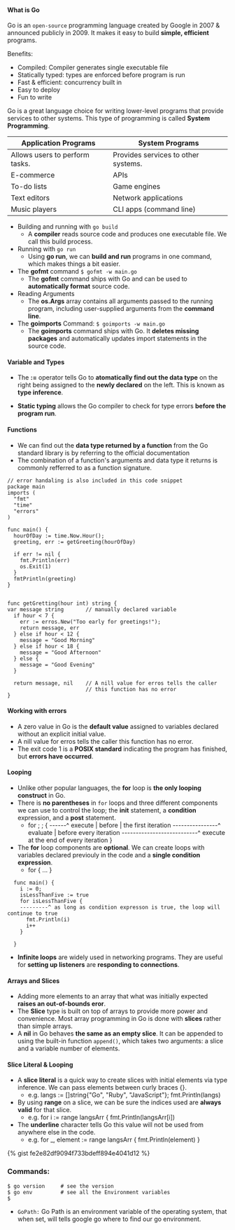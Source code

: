 #### What is Go
Go is an `open-source` programming language created by Google in 2007 & announced publicly in 2009. It makes it easy to build **simple, efficient** programs.

Benefits:
- Compiled: Compiler generates single executable file
- Statically typed: types are enforced before program is run
- Fast & efficient: concurrency built in
- Easy to deploy
- Fun to write

Go is a great language choice for writing lower-level programs that provide services to other systems.
This type of programming is called **System Programming**.

| Application Programs              |     System Programs                       |
|-----------------------------------|-------------------------------------------|
| Allows users to perform tasks.    | Provides services to other systems.       |
| E-commerce                        | APIs                                      |
| To-do lists                       | Game engines                              |
| Text editors                      | Network applications                      |
| Music players                     | CLI apps (command line)                   |

- Building and running with `go build`
    - A **compiler** reads source code and produces one executable file. We call this build process.
- Running with `go run`
    - Using **go run**, we can **build and run** programs in one command, which makes things a bit easier.
- The **gofmt** command `$ gofmt -w main.go`
    - The **gofmt** command ships with Go and can be used to **automatically format** source code.
- Reading Arguments
    - The **os.Args** array contains all arguments passed to the running program, including user-supplied arguments
    from the **command line**.
- The **goimports** Command: `$ goimports -w main.go`
    - The **goimports** command ships with Go. It **deletes missing packages** and automatically updates import statements in the source code.

#### Variable and Types
- The **:=** operator tells Go to **atomatically find out the data type** on the right being assigned to the **newly declared**
on the left. This is known as **type inference**.

- **Static typing** allows the Go compiler to check for type errors **before the program run**.

#### Functions
- We can find out the **data type returned by a function** from the Go standard library is by referring to the official documentation
- The combination of a function's arguments and data type it returns is commonly refferred to as a function signature.

```
// error handaling is also included in this code snippet
package main
imports (
  "fmt"
  "time"
  "errors"
)

func main() {
  hourOfDay := time.Now.Hour();
  greeting, err := getGreeting(hourOfDay)

  if err != nil {
    fmt.Println(err)
    os.Exit(1)
  }
  fmtPrintln(greeting)
}


func getGretting(hour int) string {
var message string       // manually declared variable
  if hour < 7 {
    err := erros.New("Too early for greetings!");
    return message, err
  } else if hour < 12 {
    message = "Good Morning"
  } else if hour < 18 {
    message = "Good Afternoon"
  } else {
    message = "Good Evening"
  }

  return message, nil    // A nill value for erros tells the caller
                         // this function has no error
}

```

#### Working with errors
- A zero value in Go is the **default value** assigned to variables declared without an explicit initial value.
- A nill value for erros tells the caller this function has no error.
- The exit code 1 is a **POSIX standard** indicating the program has finished, but **errors have occurred**.

#### Looping
- Unlike other popular languages, the **for** loop is **the only looping construct** in Go.
- There is **no parentheses** in `for` loops and three different components we can use to control the loop; the **init**
 statement, a **condition** expression, and a **post** statement.
  - for <init>; <condition>; <post> {
    ------^ execute | before   | the first iteration
    ----------------^ evaluate | before every iteration
    ---------------------------^ execute at the end of every iteration
  }
- The **for** loop components are **optional**. We can create loops with variables declared previouly in the code and a
  **single condition expression**.
  - for <condition> {
    ...
  }
```
  func main() {
    i := 0;
    isLessThanFive := true
    for isLessThanFive {
    ---------^ as long as condition expresson is true, the loop will continue to true
      fmt.Println(i)
      i++
    }

  }
```
- **Infinite loops** are widely used in networking programs. They are useful for **setting up listeners** are
  **responding to connections**.

#### Arrays and Slices
- Adding more elements to an array that what was initially expected **raises an out-of-bounds eror**.
- The **Slice** type is built on top of arrays to provide more power and convenience. Most array programming in Go is
  done with **slices** rather than simple arrays.
- A **nil** in Go behaves **the same as an empty slice**. It can be appended to using the built-in function `append()`,
  which takes two arguments: a slice and a variable number of elements.

#### Slice Literal & Looping
- A **slice literal** is a quick way to create slices with initial elements via type inference. We can pass elements
  between curly braces {}.
  - e.g. langs := []string{"Go", "Ruby", "JavaScript"};
    fmt.Println(langs)
- By using **range** on a slice, we can be sure the indices used are **always valid** for that slice.
  - e.g. for i := range langsArr {
    fmt.Println(langsArr[i])
- The **underline** character tells Go this value will not be used from anywhere else in the code.
  - e.g. for _, element := range langsArr {
      fmt.Println(element)
  }

{% gist fe2e82df9094f733bdeff894e4041d12 %}

<script src="https://gist.github.com/sajibcse68/fe2e82df9094f733bdeff894e4041d12.js"></script>

### Commands:

```
$ go version     # see the version
$ go env         # see all the Environment variables
$ 
```

- `GoPath:` Go Path is an environment variable of the operating system, that when set, will tells google go where to find our go environment.


















